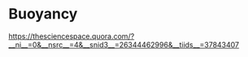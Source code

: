 # Buoyancy 




https://thesciencespace.quora.com/?__ni__=0&__nsrc__=4&__snid3__=26344462996&__tiids__=37843407

